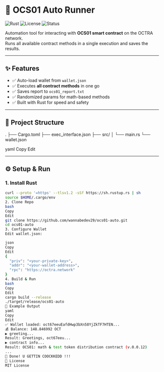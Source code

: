 # 🚀 OCS01 Auto Runner

![Rust](https://img.shields.io/badge/Rust-2024-orange)
![License](https://img.shields.io/badge/license-MIT-green)
![Status](https://img.shields.io/badge/status-active-brightgreen)

Automation tool for interacting with **OCS01 smart contract** on the OCTRA network.  
Runs all available contract methods in a single execution and saves the results.

---

## ✨ Features
- ✅ Auto-load wallet from `wallet.json`
- ✅ Executes **all contract methods** in one go
- ✅ Saves report to `ocs01_report.txt`
- ✅ Randomized params for math-based methods
- ✅ Built with Rust for speed and safety

---

## 📂 Project Structure
.
├── Cargo.toml
├── exec_interface.json
├── src/
│ └── main.rs
└── wallet.json

yaml
Copy
Edit

---

## ⚙️ Setup & Run

### 1. Install Rust
```bash
curl --proto '=https' --tlsv1.2 -sSf https://sh.rustup.rs | sh
source $HOME/.cargo/env
2. Clone Repo
bash
Copy
Edit
git clone https://github.com/wannabedev29/ocs01-auto.git
cd ocs01-auto
3. Configure Wallet
Edit wallet.json:

json
Copy
Edit
{
  "priv": "<your-private-key>",
  "addr": "<your-wallet-address>",
  "rpc": "https://octra.network"
}
4. Build & Run
bash
Copy
Edit
cargo build --release
./target/release/ocs01-auto
📝 Example Output
yaml
Copy
Edit
✅ Wallet loaded: oct67eeuEafdHwp3bXn58YjZkTF7HTEN...
💰 Balance: 148.846992 OCT
▶ greeting...
Result: Greetings, oct67eeu...
▶ contract info...
Result: OCS01: math & test token distribution contract (v.0.0.12)
...
🎯 Done! U GETTIN COOCKKEDD !!!
📜 License
MIT License
